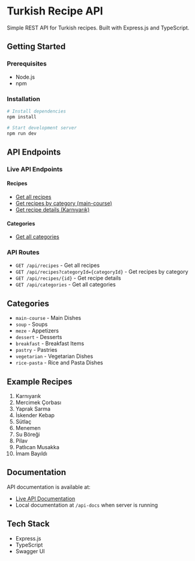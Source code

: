 # Turkish Recipe API

Simple REST API for Turkish recipes. Built with Express.js and TypeScript.

## Getting Started

### Prerequisites
- Node.js
- npm

### Installation
```bash
# Install dependencies
npm install

# Start development server
npm run dev
```

## API Endpoints

### Live API Endpoints

#### Recipes
- [Get all recipes](https://case-backend.vercel.app/api/recipes)
- [Get recipes by category (main-course)](https://case-backend.vercel.app/api/recipes?categoryId=main-course)
- [Get recipe details (Karnıyarık)](https://case-backend.vercel.app/api/recipes/1)

#### Categories
- [Get all categories](https://case-backend.vercel.app/api/categories)

### API Routes
- `GET /api/recipes` - Get all recipes
- `GET /api/recipes?categoryId={categoryId}` - Get recipes by category
- `GET /api/recipes/{id}` - Get recipe details
- `GET /api/categories` - Get all categories

## Categories
- `main-course` - Main Dishes
- `soup` - Soups
- `meze` - Appetizers
- `dessert` - Desserts
- `breakfast` - Breakfast Items
- `pastry` - Pastries
- `vegetarian` - Vegetarian Dishes
- `rice-pasta` - Rice and Pasta Dishes

## Example Recipes
1. Karnıyarık
2. Mercimek Çorbası
3. Yaprak Sarma
4. İskender Kebap
5. Sütlaç
6. Menemen
7. Su Böreği
8. Pilav
9. Patlıcan Musakka
10. İmam Bayıldı

## Documentation
API documentation is available at:
- [Live API Documentation](https://case-backend.vercel.app/api-docs)
- Local documentation at `/api-docs` when server is running

## Tech Stack
- Express.js
- TypeScript
- Swagger UI